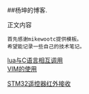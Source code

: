 <!---title:杨坤的博客-->
<!---keywords:填写关键字, 以半角逗号分割-->

##杨坤的博客.


正文内容

    首先感谢mikewootc提供模板。
    希望能记录一些自己的技术笔记。

[lua与C语言相互调用](lua_c_call.html)  
[VIM的使用](vim_use.html)  

[STM32遥控器红外接收](idr_recv.html)




